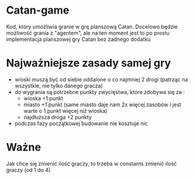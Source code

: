 # Catan-game
Kod, który umożliwia granie w grę planszową Catan. Docelowo będzie możliwość grania z "agentem", ale na ten moment jest to po prostu implementacja planszowej gry Catan bez żadnego dodatku

# Najważniejsze zasady samej gry
  - wioski muszą być od siebie oddalone o co najmniej 2 drogi (patrząc na wszystkie, nie tylko danego gracza)
  - do wygrania są potrzebne punkty zwycięstwa, które zdobywa się za :
      - wioska +1 punkt
      - miasto +1 punkt (same miasto daje nam 2x więcej zasobów i jest warte o 1 punkt więcej niż wioska)
      - najdłuższa droga +2 punkty
  - podczas fazy początkowej budowanie nie kosztuje nic

# Ważne
Jak chce się zmienić ilość graczy, to trzeba w constants zmienić ilość graczy (od 1 do 4)
